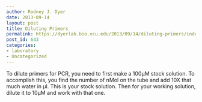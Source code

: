 ```yaml
---
author: Rodney J. Dyer
date: 2013-09-14
layout: post
title: Diluting Primers
permalink: https://dyerlab.bio.vcu.edu/2013/09/14/diluting-primers/index.html
post_id: 643
categories: 
- laboratory
- Uncategorized
---
```

To dilute primers for PCR, you need to first make a 100µM stock solution.  To accomplish this, you find the number of nMol on the tube and add 10X that much water in µl.  This is your stock solution.  Then for your working solution, dilute it to 10µM and work with that one.

